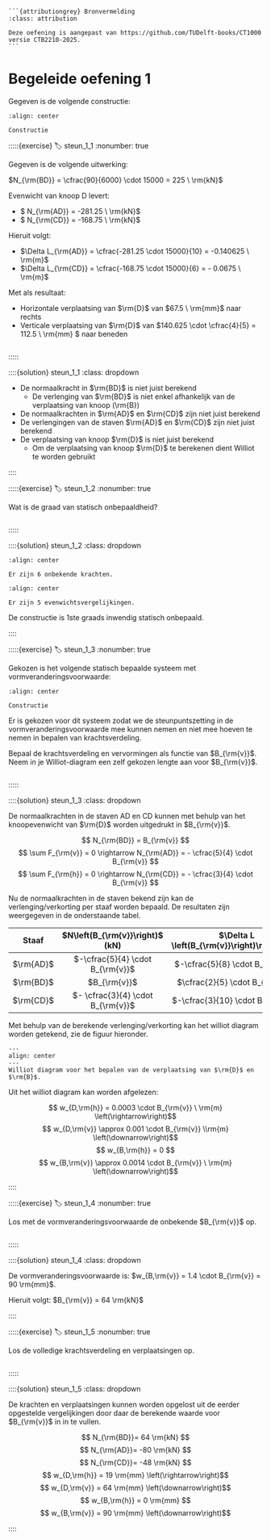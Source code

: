 ````{margin}
```{attributiongrey} Bronvermelding
:class: attribution

Deze oefening is aangepast van https://github.com/TUDelft-books/CT1000 versie CTB2210-2025.
```
````

# Begeleide oefening 1

Gegeven is de volgende constructie:

```{figure} ./lesoefeningen_data/structure2.svg
:align: center

Constructie
```

:::::{exercise}
:label: steun_1_1
:nonumber: true

Gegeven is de volgende uitwerking:

$N_{\rm{BD}} = \cfrac{90}{6000} \cdot 15000 = 225 \ \rm{kN}$

Evenwicht van knoop D levert:
- $ N_{\rm{AD}} = -281.25 \ \rm{kN}$
- $ N_{\rm{CD}} = -168.75 \ \rm{kN}$

Hieruit volgt:
- $\Delta L_{\rm{AD}} = \cfrac{-281.25 \cdot 15000}{10} = -0.140625 \ \rm{m}$
- $\Delta L_{\rm{CD}} = \cfrac{-168.75 \cdot 15000}{6} = - 0.0675 \ \rm{m}$

Met als resultaat:
- Horizontale verplaatsing van $\rm{D}$ van $67.5 \ \rm{mm}$ naar rechts
- Verticale verplaatsing van $\rm{D}$ van $140.625 \cdot \cfrac{4}{5} = 112.5 \ \rm{mm} $ naar beneden

```{h5p} https://tudelft.h5p.com/content/1292653910239346277/embed
```

:::::

::::{solution} steun_1_1
:class: dropdown

- De normaalkracht in $\rm{BD}$ is niet juist berekend
  - De verlenging van $\rm{BD}$ is niet enkel afhankelijk van de verplaatsing van knoop \(\rm{B}\)
- De normaalkrachten in $\rm{AD}$ en $\rm{CD}$ zijn niet juist berekend
- De verlengingen van de staven $\rm{AD}$ en $\rm{CD}$ zijn niet juist berekend
- De verplaatsing van knoop $\rm{D}$ is niet juist berekend
  - Om de verplaatsing van knoop $\rm{D}$ te berekenen dient Williot te worden gebruikt

::::

:::::{exercise}
:label: steun_1_2
:nonumber: true

Wat is de graad van statisch onbepaaldheid?

```{h5p} https://tudelft.h5p.com/content/1292653934022070767/embed
```

:::::

::::{solution} steun_1_2
:class: dropdown

```{figure} ./lesoefeningen_data/Onbekenden.svg
:align: center

Er zijn 6 onbekende krachten. 
```

```{figure} ./lesoefeningen_data/Vergelijkingen.svg
:align: center

Er zijn 5 evenwichtsvergelijkingen. 
```

De constructie is 1ste graads inwendig statisch onbepaald. 

::::

:::::{exercise}
:label: steun_1_3
:nonumber: true

Gekozen is het volgende statisch bepaalde systeem met vormveranderingsvoorwaarde:

```{figure} ./lesoefeningen_data/statically_determinate2.svg
:align: center

Constructie
```

Er is gekozen voor dit systeem zodat we de steunpuntszetting in de vormveranderingsvoorwaarde mee kunnen nemen en niet mee hoeven te nemen in bepalen van krachtsverdeling.

Bepaal de krachtsverdeling en vervormingen als functie van $B_{\rm{v}}$. Neem in je Williot-diagram een zelf gekozen lengte aan voor $B_{\rm{v}}$. 

```{h5p} https://tudelft.h5p.com/content/1292653940023500187/embed
```

:::::

::::{solution} steun_1_3
:class: dropdown

De normaalkrachten in de staven AD en CD kunnen met behulp van het knoopevenwicht van $\rm{D}$ worden uitgedrukt in $B_{\rm{v}}$. 

$$ N_{\rm{BD}} = B_{\rm{v}} $$
$$ \sum F_{\rm{v}} = 0 \rightarrow N_{\rm{AD}} = - \cfrac{5}{4} \cdot B_{\rm{v}} $$
$$ \sum F_{\rm{h}} = 0 \rightarrow N_{\rm{CD}} = - \cfrac{3}{4} \cdot B_{\rm{v}} $$

Nu de normaalkrachten in de staven bekend zijn kan de verlenging/verkorting per staaf worden bepaald. De resultaten zijn weergegeven in de onderstaande tabel. 

| Staaf | $N\left(B_{\rm{v}}\right)$ (kN)| $\Delta L \left(B_{\rm{v}}\right)\rm{(mm)}$ |
| :-:|:-:|:-:|
|$\rm{AD}$|$-\cfrac{5}{4} \cdot B_{\rm{v}}$|$-\cfrac{5}{8} \cdot B_{\rm{v}}$|
|$\rm{BD}$|$B_{\rm{v}}$|$\cfrac{2}{5} \cdot B_{\rm{v}}$|
|$\rm{CD}$|$- \cfrac{3}{4} \cdot B_{\rm{v}}$|$-\cfrac{3}{10} \cdot B_{\rm{v}}$|

Met behulp van de berekende verlenging/verkorting kan het williot diagram worden getekend, zie de figuur hieronder. 

```{figure} lesoefeningen_data/williot.svg
---
align: center
---
Williot diagram voor het bepalen van de verplaatsing van $\rm{D}$ en $\rm{B}$.
```
Uit het williot diagram kan worden afgelezen:

$$ w_{D,\rm{h}} = 0.0003 \cdot B_{\rm{v}} \ \rm{m} \left(\rightarrow\right)$$
$$ w_{D,\rm{v}} \approx 0.001 \cdot B_{\rm{v}} \\rm{m} \left(\downarrow\right)$$
$$ w_{B,\rm{h}} = 0 $$
$$ w_{B,\rm{v}} \approx 0.0014 \cdot B_{\rm{v}} \ \rm{m} \left(\downarrow\right)$$

::::

:::::{exercise}
:label: steun_1_4
:nonumber: true

Los met de vormveranderingsvoorwaarde de onbekende $B_{\rm{v}}$ op.

```{h5p} https://tudelft.h5p.com/content/1292654002392449027/embed
```

:::::

::::{solution} steun_1_4
:class: dropdown

De vormveranderingsvoorwaarde is: $w_{B,\rm{v}} = 1.4 \cdot B_{\rm{v}} = 90 \rm{mm}$.

Hieruit volgt: $B_{\rm{v}} = 64 \rm{kN}$

::::

:::::{exercise}
:label: steun_1_5
:nonumber: true

Los de volledige krachtsverdeling en verplaatsingen op.

```{h5p} https://tudelft.h5p.com/content/1292654005235840357/embed
```

:::::

::::{solution} steun_1_5
:class: dropdown

De krachten en verplaatsingen kunnen worden opgelost uit de eerder opgestelde vergelijkingen door daar de berekende waarde voor $B_{\rm{v}}$ in in te vullen.

$$ N_{\rm{BD}}= 64 \rm{kN} $$
$$ N_{\rm{AD}}= -80 \rm{kN} $$
$$ N_{\rm{CD}}= -48 \rm{kN} $$
$$ w_{D,\rm{h}} = 19 \rm{mm} \left(\rightarrow\right)$$
$$ w_{D,\rm{v}} = 64 \rm{mm} \left(\downarrow\right)$$
$$ w_{B,\rm{h}} = 0 \rm{mm} $$
$$ w_{B,\rm{v}} = 90 \rm{mm} \left(\downarrow\right)$$

::::
